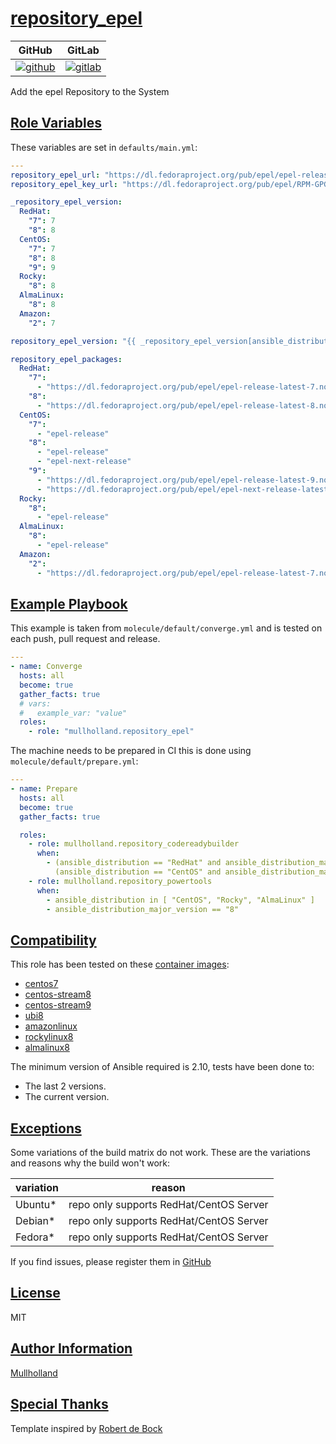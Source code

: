 # [repository_epel](#repository_epel)

|GitHub|GitLab|
|------|------|
|[![github](https://github.com/mullholland/ansible-role-repository_epel/workflows/Ansible%20Molecule/badge.svg)](https://github.com/mullholland/ansible-role-repository_epel/actions)|[![gitlab](https://gitlab.com/mullholland/ansible-role-repository_epel/badges/master/pipeline.svg)](https://gitlab.com/mullholland/ansible-role-repository_epel)|[![quality](https://img.shields.io/ansible/quality/unset)](https://galaxy.ansible.com/mullholland/repository_epel)|

Add the epel Repository to the System

## [Role Variables](#role-variables)

These variables are set in `defaults/main.yml`:
```yaml
---
repository_epel_url: "https://dl.fedoraproject.org/pub/epel/epel-release-latest-{{ repository_epel_version }}.noarch.rpm"
repository_epel_key_url: "https://dl.fedoraproject.org/pub/epel/RPM-GPG-KEY-EPEL-{{ repository_epel_version }}"

_repository_epel_version:
  RedHat:
    "7": 7
    "8": 8
  CentOS:
    "7": 7
    "8": 8
    "9": 9
  Rocky:
    "8": 8
  AlmaLinux:
    "8": 8
  Amazon:
    "2": 7

repository_epel_version: "{{ _repository_epel_version[ansible_distribution][ansible_distribution_major_version] }}"

repository_epel_packages:
  RedHat:
    "7":
      - "https://dl.fedoraproject.org/pub/epel/epel-release-latest-7.noarch.rpm"
    "8":
      - "https://dl.fedoraproject.org/pub/epel/epel-release-latest-8.noarch.rpm"
  CentOS:
    "7":
      - "epel-release"
    "8":
      - "epel-release"
      - "epel-next-release"
    "9":
      - "https://dl.fedoraproject.org/pub/epel/epel-release-latest-9.noarch.rpm"
      - "https://dl.fedoraproject.org/pub/epel/epel-next-release-latest-9.noarch.rpm"
  Rocky:
    "8":
      - "epel-release"
  AlmaLinux:
    "8":
      - "epel-release"
  Amazon:
    "2":
      - "https://dl.fedoraproject.org/pub/epel/epel-release-latest-7.noarch.rpm"
```


## [Example Playbook](#example-playbook)

This example is taken from `molecule/default/converge.yml` and is tested on each push, pull request and release.
```yaml
---
- name: Converge
  hosts: all
  become: true
  gather_facts: true
  # vars:
  #   example_var: "value"
  roles:
    - role: "mullholland.repository_epel"
```

The machine needs to be prepared in CI this is done using `molecule/default/prepare.yml`:
```yaml
---
- name: Prepare
  hosts: all
  become: true
  gather_facts: true

  roles:
    - role: mullholland.repository_codereadybuilder
      when:
        - (ansible_distribution == "RedHat" and ansible_distribution_major_version == "8") or
          (ansible_distribution == "CentOS" and ansible_distribution_major_version == "9")
    - role: mullholland.repository_powertools
      when:
        - ansible_distribution in [ "CentOS", "Rocky", "AlmaLinux" ]
        - ansible_distribution_major_version == "8"
```





## [Compatibility](#compatibility)

This role has been tested on these [container images](https://hub.docker.com/u/mullholland):

-   [centos7](https://hub.docker.com/r/mullholland/docker-molecule-centos7)
-   [centos-stream8](https://hub.docker.com/r/mullholland/docker-molecule-centos-stream8)
-   [centos-stream9](https://hub.docker.com/r/mullholland/docker-molecule-centos-stream9)
-   [ubi8](https://hub.docker.com/r/mullholland/docker-molecule-ubi8)
-   [amazonlinux](https://hub.docker.com/r/mullholland/docker-molecule-amazonlinux)
-   [rockylinux8](https://hub.docker.com/r/mullholland/docker-molecule-rockylinux8)
-   [almalinux8](https://hub.docker.com/r/mullholland/docker-molecule-almalinux8)

The minimum version of Ansible required is 2.10, tests have been done to:

-   The last 2 versions.
-   The current version.



## [Exceptions](#exceptions)

Some variations of the build matrix do not work. These are the variations and reasons why the build won't work:

| variation                 | reason                 |
|---------------------------|------------------------|
| Ubuntu* | repo only supports RedHat/CentOS Server |
| Debian* | repo only supports RedHat/CentOS Server |
| Fedora* | repo only supports RedHat/CentOS Server |


If you find issues, please register them in [GitHub](https://github.com/mullholland/ansible-role-repository_epel/issues)

## [License](#license)

MIT


## [Author Information](#author-information)

[Mullholland](https://github.com/mullholland)

## [Special Thanks](#special-thanks)

Template inspired by [Robert de Bock](https://github.com/robertdebock)
